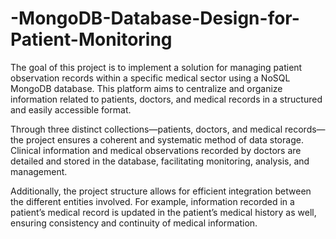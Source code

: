 # -MongoDB-Database-Design-for-Patient-Monitoring
The goal of this project is to implement a solution for managing patient observation records within a specific medical sector using a NoSQL MongoDB database. This platform aims to centralize and organize information related to patients, doctors, and medical records in a structured and easily accessible format.

Through three distinct collections—patients, doctors, and medical records—the project ensures a coherent and systematic method of data storage. Clinical information and medical observations recorded by doctors are detailed and stored in the database, facilitating monitoring, analysis, and management.

Additionally, the project structure allows for efficient integration between the different entities involved. For example, information recorded in a patient’s medical record is updated in the patient’s medical history as well, ensuring consistency and continuity of medical information.

